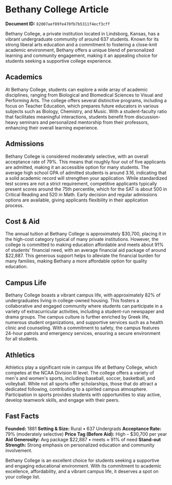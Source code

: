 # Bethany College Article

**Document ID:** `82007aef89fe470fb7b5311f4ecf3cff`

Bethany College, a private institution located in Lindsborg, Kansas, has a vibrant undergraduate community of around 637 students. Known for its strong liberal arts education and a commitment to fostering a close-knit academic environment, Bethany offers a unique blend of personalized learning and community engagement, making it an appealing choice for students seeking a supportive college experience.

## Academics
At Bethany College, students can explore a wide array of academic disciplines, ranging from Biological and Biomedical Sciences to Visual and Performing Arts. The college offers several distinctive programs, including a focus on Teacher Education, which prepares future educators in various subjects such as Biology, Chemistry, and Music. With a student-faculty ratio that facilitates meaningful interactions, students benefit from discussion-heavy seminars and personalized mentorship from their professors, enhancing their overall learning experience.

## Admissions
Bethany College is considered moderately selective, with an overall acceptance rate of 79%. This means that roughly four out of five applicants are admitted, making it an accessible option for many students. The average high school GPA of admitted students is around 3.16, indicating that a solid academic record will strengthen your application. While standardized test scores are not a strict requirement, competitive applicants typically present scores around the 75th percentile, which for the SAT is about 500 in Critical Reading and 520 in Math. Early decision and regular admissions options are available, giving applicants flexibility in their application process.

## Cost & Aid
The annual tuition at Bethany College is approximately $30,700, placing it in the high-cost category typical of many private institutions. However, the college is committed to making education affordable and meets about 91% of students' financial need, with an average financial aid package of around $22,887. This generous support helps to alleviate the financial burden for many families, making Bethany a more affordable option for quality education.

## Campus Life
Bethany College boasts a vibrant campus life, with approximately 82% of undergraduates living in college-owned housing. This fosters a collaborative and engaged community where students can participate in a variety of extracurricular activities, including a student-run newspaper and drama groups. The campus culture is further enriched by Greek life, numerous student organizations, and supportive services such as a health clinic and counseling. With a commitment to safety, the campus features 24-hour patrols and emergency services, ensuring a secure environment for all students.

## Athletics
Athletics play a significant role in campus life at Bethany College, which competes at the NCAA Division III level. The college offers a variety of men's and women's sports, including baseball, soccer, basketball, and volleyball. While not all sports offer scholarships, those that do attract a dedicated following, contributing to a spirited campus atmosphere. Participation in sports provides students with opportunities to stay active, develop teamwork skills, and engage with their peers.

## Fast Facts
**Founded:** 1881
**Setting & Size:** Rural • 637 Undergrads
**Acceptance Rate:** 79% (moderately selective)
**Price Tag (Before Aid):** High – $30,700 per year
**Aid Generosity:** Avg package $22,887 • meets ≈ 91% of need
**Stand-out Strength:** Strong emphasis on personalized education and community involvement.

Bethany College is an excellent choice for students seeking a supportive and engaging educational environment. With its commitment to academic excellence, affordability, and a vibrant campus life, it deserves a spot on your college list.
